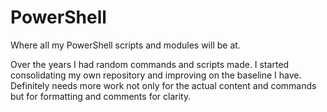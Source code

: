 # PowerShell
Where all my PowerShell scripts and modules will be at.

Over the years I had random commands and scripts made.
I started consolidating my own repository and improving on the baseline I have.
Definitely needs more work not only for the actual content and commands but for formatting and comments for clarity.
